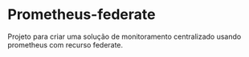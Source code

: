 # Prometheus-federate
Projeto para criar uma solução de monitoramento centralizado usando prometheus com recurso federate.
